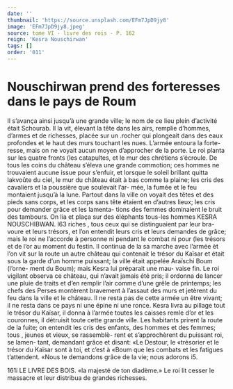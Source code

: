 ```yaml
---
date: ''
thumbnail: 'https://source.unsplash.com/EFm7JpD9jy8'
image: 'EFm7JpD9jy8.jpeg'
source: tome VI - livre des rois - P. 162
reign: 'Kesra Nouschirwan'
tags: []
order: '011'
---
```


# Nouschirwan prend des forteresses dans le pays de Roum

Il s’avança ainsi jusqu’à une grande ville; le nom
de ce lieu plein d’activité était Schourab. Il la vit,
élevant la tête dans les airs, remplie d’hommes, d’armes et de richesses, placée sur un .rocher qui plongeait dans des eaux profondes et le haut des murs touchant les nues. L’armée entoura la forte-
resse, mais on ne voyait aucun moyen d’approcher
de la porte. Le roi planta sur les quatre fronts (les catapultes, et le mur des chrétiens s’écroule. De tous
les coins du château s’éleva une grande commotion;
ces hommes ne trouvaient aucune issue pour s’enfuir,
et lorsque le soleil brillant quitta lakvoûte du ciel, le mur du château était à bas comme la plaine; les
cris des cavaliers et la poussière que soulevait l’ar-
mée, la fumée et le feu montaient jusqu’à la lune.
Partout dans la ville on voyait des têtes et des pieds sans corps, et les corps sans tête étaient en d’autres
lieux; les cris pour demander grâce et les lamenta-
tions des femmes dominaient le bruit des tambours. On lia et plaça sur des éléphants tous-les hommes
KESRA NOUSCHIBWAN. l63 riches , tous ceux qui se distinguaient par leur bra-
voure et leurs trésors, et l’on entendit leurs cris et leurs demandes de grâce; mais le roi ne l’accorde à personne ni pendant le combat ni pour (les trésors et de l’or au moment du festin.
Il continua de la sa marche avec l’armée èt l’on
vit sur la route un autre château qui contenait le trésor du Kaïsar et était sous la garde d’un homme puissant; la ville était appelée Araïschi Boum (l’orne-
ment du Boum); mais Kesra lui préparait une mau- vaise fin. Le roi vigilant observa ce château, qui n’avait jamais été pris; il ordonna de lancer une
pluie de traits et d’en remplir l’air comme d’une
grêle de printemps; les chefs des Perses montèrent bravement à l’assaut des murs et jetèrent du feu dans la ville et le château. Il ne resta pas de cette armée un être vivant; il ne resta dans ce pays ni une épine ni une ronce. Kesra livra au pillage tout le
trésor du Kaïsar, il donna à l’armée toutes les caisses
remle d’or et les couronnes, il détruisit toute cette
grande ville. Les habitants prirent la route de la
fuite; on entendit les cris des enfants, des hommes
et des femmes; tous , jeunes et vieux, se rassemblè-
rent et s’approchèrent du puissant roi, se lamen-
tant, demandant grâce et disant: «Le Destour, le «trésorier et le trésor du Kaïsar sont à toi, et c’est à
«Boum que les combats et les fatigues t’attendent. «Nous te demandons grâce de la vie; nous adorons
i5.

161i LE LIVRE DES BOIS.
«la majesté de ton diadème.» Le roi lit cesser le
massacre et leur distribua de grandes richesses.
